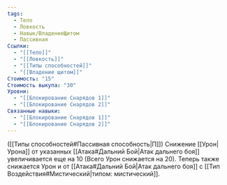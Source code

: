 ```yaml
---
tags:
  - Тело
  - Ловкость
  - Навык/ВладениеЩитом
  - Пассивная
Ссылки:
  - "[[Тело]]"
  - "[[Ловкость]]"
  - "[[Типы способностей]]"
  - "[[Владение щитом]]"
Стоимость: "15"
Стоимость выкупа: "30"
Уровни:
  - "[[Блокирование Снарядов 1]]"
  - "[[Блокирование Снарядов 2]]"
Связанные навыки:
  - "[[Блокирование Снарядов 1]]"
  - "[[Блокирование Снарядов 2]]"
---
```

([[Типы способностей#Пассивная способность|П]]) Снижение [[Урон|Урона]] от указанных [[Атака#Дальний Бой|Атак дальнего боя]] увеличивается еще на 10 (Всего Урон снижается на 20). 
Теперь также снижается Урон и от [[Атака#Дальний Бой|Атак дальнего боя]] с [[Тип Воздействия#Мистический|типом: мистический]].
